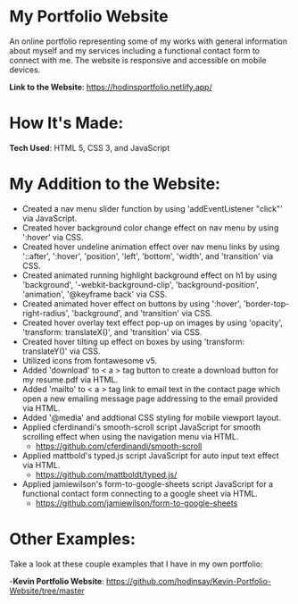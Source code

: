 # My Portfolio Website

An online portfolio representing some of my works with general information about myself and my services including a functional contact form to connect with me. The website is responsive and accessible on mobile devices.

**Link to the Website**: https://hodinsportfolio.netlify.app/

# How It's Made: 

**Tech Used**: HTML 5, CSS 3, and JavaScript

# My Addition to the Website:

- Created a nav menu slider function by using 'addEventListener "click"' via JavaScript.
- Created hover background color change effect on nav menu by using ':hover' via CSS.
- Created hover undeline animation effect over nav menu links by using '::after', ':hover', 'position', 'left', 'bottom', 'width', and 'transition' via CSS.
- Created animated running highlight background effect on h1 by using 'background', '-webkit-background-clip', 'background-position', 'animation', '@keyframe back' via CSS.
- Created animated hover effect on buttons by using ':hover', 'border-top-right-radius', 'background', and 'transition' via CSS.
- Created hover overlay text effect pop-up on images by using 'opacity', 'transform: translateX()', and 'transition' via CSS. 
- Created hover tilting up effect on boxes by using 'transform: translateY()' via CSS.
- Utilized icons from fontawesome v5.
- Added 'download' to < a > tag button to create a download button for my resume.pdf via HTML.
- Added 'mailto' to < a > tag link to email text in the contact page which open a new emailing message page addressing to the email provided via HTML. 
- Added '@media' and addtional CSS styling for mobile viewport layout.
- Applied cferdinandi's smooth-scroll script JavaScript for smooth scrolling effect when using the navigation menu via HTML.
  - https://github.com/cferdinandi/smooth-scroll
- Applied mattbold's typed.js script JavaScript for auto input text effect via HTML.
  - https://github.com/mattboldt/typed.js/
- Applied jamiewilson's form-to-google-sheets script JavaScript for a functional contact form connecting to a google sheet via HTML.
  - https://github.com/jamiewilson/form-to-google-sheets

# Other Examples: 

Take a look at these couple examples that I have in my own portfolio:

-**Kevin Portfolio Website**: https://github.com/hodinsay/Kevin-Portfolio-Website/tree/master
